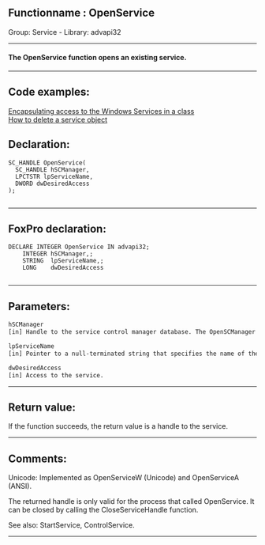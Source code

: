<link rel="stylesheet" type="text/css" href="../../css/win32api.css">  
<link rel="stylesheet" href="https://cdnjs.cloudflare.com/ajax/libs/font-awesome/4.7.0/css/font-awesome.min.css">

## Functionname : OpenService
Group: Service - Library: advapi32    
***  


#### The OpenService function opens an existing service.

***  


## Code examples:
[Encapsulating access to the Windows Services in a class](../../samples/sample_476.md)  
[How to delete a service object](../../samples/sample_518.md)  

## Declaration:
```foxpro  
SC_HANDLE OpenService(
  SC_HANDLE hSCManager,
  LPCTSTR lpServiceName,
  DWORD dwDesiredAccess
);
  
```  
***  


## FoxPro declaration:
```foxpro  
DECLARE INTEGER OpenService IN advapi32;
	INTEGER hSCManager,;
	STRING  lpServiceName,;
	LONG    dwDesiredAccess
  
```  
***  


## Parameters:
```txt  
hSCManager
[in] Handle to the service control manager database. The OpenSCManager function returns this handle.

lpServiceName
[in] Pointer to a null-terminated string that specifies the name of the service to open.

dwDesiredAccess
[in] Access to the service.  
```  
***  


## Return value:
If the function succeeds, the return value is a handle to the service.
  
***  


## Comments:
Unicode: Implemented as OpenServiceW (Unicode) and OpenServiceA (ANSI).  
  
The returned handle is only valid for the process that called OpenService. It can be closed by calling the CloseServiceHandle function.  
  
See also: StartService, ControlService.  
  
***  

